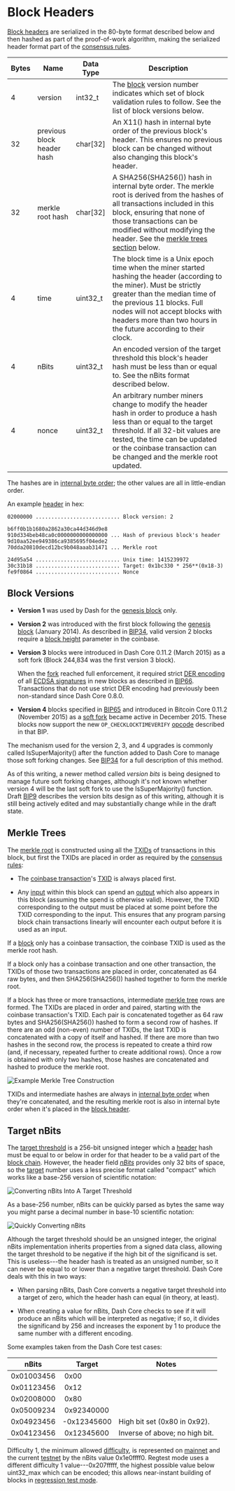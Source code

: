 # Block Headers

[Block headers](../resources/glossary.md#block-header) are serialized in the 80-byte format described below and then hashed as part of the proof-of-work algorithm, making the serialized header format part of the [consensus rules](../resources/glossary.md#consensus-rules).

| Bytes | Name                | Data Type | Description
|-------|---------------------|-----------|----------------
| 4     | version             |  int32_t  | The [block](../resources/glossary.md#block) version number indicates which set of block validation rules to follow. See the list of block versions below.
| 32    | previous block header hash | char[32]  | An X11() hash in internal byte order of the previous block's header.  This ensures no previous block can be changed without also changing this block's header.
| 32    | merkle root hash    | char[32]  | A SHA256(SHA256()) hash in internal byte order. The merkle root is derived from the hashes of all transactions included in this block, ensuring that none of those transactions can be modified without modifying the header.  See the [merkle trees section](#merkle-trees) below.
| 4     | time                | uint32_t  | The block time is a Unix epoch time when the miner started hashing the header (according to the miner).  Must be strictly greater than the median time of the previous 11 blocks.  Full nodes will not accept blocks with headers more than two hours in the future according to their clock.
| 4     | nBits               | uint32_t  | An encoded version of the target threshold this block's header hash must be less than or equal to.  See the nBits format described below.
| 4     | nonce               | uint32_t  | An arbitrary number miners change to modify the header hash in order to produce a hash less than or equal to the target threshold.  If all 32-bit values are tested, the time can be updated or the coinbase transaction can be changed and the merkle root updated.

The hashes are in [internal byte order](../resources/glossary.md#internal-byte-order); the other values are all in little-endian order.

An example [header](../resources/glossary.md#header) in hex:

``` text
02000000 ........................... Block version: 2

b6ff0b1b1680a2862a30ca44d346d9e8
910d334beb48ca0c0000000000000000 ... Hash of previous block's header
9d10aa52ee949386ca9385695f04ede2
70dda20810decd12bc9b048aaab31471 ... Merkle root

24d95a54 ........................... Unix time: 1415239972
30c31b18 ........................... Target: 0x1bc330 * 256**(0x18-3)
fe9f0864 ........................... Nonce
```

## Block Versions

* **Version 1** was used by Dash for the [genesis block](../resources/glossary.md#genesis-block) only.

* **Version 2** was introduced with the first block following the [genesis block](../resources/glossary.md#genesis-block) (January 2014). As described in [BIP34](https://github.com/bitcoin/bips/blob/master/bip-0034.mediawiki), valid version 2 blocks require a [block height](../resources/glossary.md#block-height) parameter in the coinbase.

* **Version 3** blocks were introduced in Dash Core 0.11.2 (March 2015) as a
  soft fork (Block 244,834 was the first version 3 block).

  When the [fork](../resources/glossary.md#fork) reached full enforcement, it required strict [DER encoding](https://en.wikipedia.org/wiki/X.690#DER_encoding) of all [ECDSA signatures](../resources/glossary.md#ecdsa-signatures) in new blocks as described in [BIP66](https://github.com/bitcoin/bips/blob/master/bip-0066.mediawiki). Transactions that do not use strict DER encoding had previously been non-standard since Dash Core 0.8.0.

* **Version 4** blocks specified in [BIP65](https://github.com/bitcoin/bips/blob/master/bip-0065.mediawiki) and introduced in Bitcoin Core 0.11.2 (November 2015) as a [soft fork](../resources/glossary.md#soft-fork) became active in December 2015.  These blocks now support the new `OP_CHECKLOCKTIMEVERIFY` [opcode](../resources/glossary.md#opcode) described in that BIP.

The mechanism used for the version 2, 3, and 4 upgrades is commonly called IsSuperMajority() after the function added to Dash Core to manage those soft forking changes. See [BIP34](https://github.com/bitcoin/bips/blob/master/bip-0034.mediawiki) for a full description of this method.

As of this writing, a newer method called *version bits* is being designed to manage future soft forking changes, although it's not known whether version 4 will be the last soft fork to use the IsSuperMajority() function. Draft [BIP9](https://github.com/bitcoin/bips/blob/master/bip-0009.mediawiki) describes the version bits design as of this writing, although it is still being actively edited and may substantially change while in the draft state.

## Merkle Trees

The [merkle root](../resources/glossary.md#merkle-root) is constructed using all the [TXIDs](../resources/glossary.md#transaction-identifiers) of transactions in this block, but first the TXIDs are placed in order as required by the [consensus rules](../resources/glossary.md#consensus-rules):

* The [coinbase transaction](../resources/glossary.md#coinbase-transaction)'s [TXID](../resources/glossary.md#transaction-identifiers) is always placed first.

* Any [input](../resources/glossary.md#input) within this block can spend an [output](../resources/glossary.md#output) which also appears in this block (assuming the spend is otherwise valid). However, the TXID corresponding to the output must be placed at some point before the TXID corresponding to the input. This ensures that any program parsing block chain transactions linearly will encounter each output before it is used as an input.

If a [block](../resources/glossary.md#block) only has a coinbase transaction, the coinbase TXID is used as the merkle root hash.

If a block only has a coinbase transaction and one other transaction, the TXIDs of those two transactions are placed in order, concatenated as 64 raw bytes, and then SHA256(SHA256()) hashed together to form the merkle root.

If a block has three or more transactions, intermediate [merkle tree](../resources/glossary.md#merkle-tree) rows are formed. The TXIDs are placed in order and paired, starting with the coinbase transaction's TXID. Each pair is concatenated together as 64 raw bytes and SHA256(SHA256()) hashed to form a second row of hashes. If there are an odd (non-even) number of TXIDs, the last TXID is concatenated with a copy of itself and hashed. If there are more than two hashes in the second row, the process is repeated to create a third row (and, if necessary, repeated further to create additional rows). Once a row is obtained with only two hashes, those hashes are concatenated and hashed to produce the merkle root.

![Example Merkle Tree Construction](https://github.com/dash-docs/dash-docs/raw/master/img/dev/en-merkle-tree-construction.png)

TXIDs and intermediate hashes are always in [internal byte order](../resources/glossary.md#internal-byte-order) when they're concatenated, and the resulting merkle root is also in internal byte order when it's placed in the [block header](../resources/glossary.md#block-header).

## Target nBits

The [target threshold](../resources/glossary.md#target) is a 256-bit unsigned integer which a [header](../resources/glossary.md#header) hash must be equal to or below in order for that header to be a valid part of the [block chain](../resources/glossary.md#block-chain). However, the header field *[nBits](../resources/glossary.md#nbits)* provides only 32 bits of space, so the [target](../resources/glossary.md#target) number uses a less precise format called "compact" which works like a base-256 version of scientific notation:

![Converting nBits Into A Target Threshold](https://github.com/dash-docs/dash-docs/raw/master/img/dev/en-nbits-overview.png)

As a base-256 number, nBits can be quickly parsed as bytes the same way you might parse a decimal number in base-10 scientific notation:

![Quickly Converting nBits](https://github.com/dash-docs/dash-docs/raw/master/img/dev/en-nbits-quick-parse.png)

Although the target threshold should be an unsigned integer, the original nBits implementation inherits properties from a signed data class, allowing the target threshold to be negative if the high bit of the significand is set. This is useless---the header hash is treated as an unsigned number, so it can never be equal to or lower than a negative target threshold. Dash Core deals with this in two ways:

* When parsing nBits, Dash Core converts a negative target threshold into a target of zero, which the header hash can equal (in theory, at least).

* When creating a value for nBits, Dash Core checks to see if it will produce an nBits which will be interpreted as negative; if so, it divides the significand by 256 and increases the exponent by 1 to   produce the same number with a different encoding.

Some examples taken from the Dash Core test cases:

| nBits      |  Target          | Notes
|------------|------------------|----------------
| 0x01003456 | &nbsp;0x00       |
| 0x01123456 | &nbsp;0x12       |
| 0x02008000 | &nbsp;0x80       |
| 0x05009234 | &nbsp;0x92340000 |
| 0x04923456 | -0x12345600      | High bit set (0x80 in 0x92).
| 0x04123456 | &nbsp;0x12345600 | Inverse of above; no high bit.

Difficulty 1, the minimum allowed [difficulty](../resources/glossary.md#difficulty), is represented on [mainnet](../resources/glossary.md#mainnet) and the current [testnet](../resources/glossary.md#testnet) by the nBits value 0x1e0ffff0. Regtest mode uses a different difficulty 1 value---0x207fffff, the highest possible value below uint32_max which can be encoded; this allows near-instant building of blocks in [regression test mode](../resources/glossary.md#regression-test-mode).
